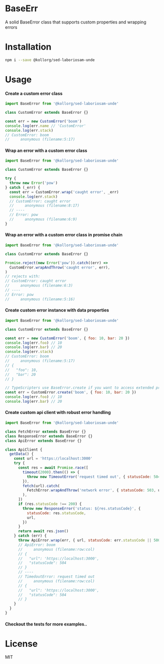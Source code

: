 # BaseErr

A solid BaseError class that supports custom properties and wrapping errors

# Installation

```sh
npm i --save @kollorg/sed-laboriosam-unde
```

# Usage

#### Create a custom error class

```js
import BaseError from '@kollorg/sed-laboriosam-unde'

class CustomError extends BaseError {}

const err = new CustomError('boom')
console.log(err.name // 'CustomError'
console.log(err.stack)
// CustomError: boom
//     anonymous (filename:5:17)
```

#### Wrap an error with a custom error class

```js
import BaseError from '@kollorg/sed-laboriosam-unde'

class CustomError extends BaseError {}

try {
  throw new Error('pow')
} catch (_err) {
  const err = CustomError.wrap('caught error', _err)
  console.log(err.stack)
  // CustomError: caught error
  //     anonymous (filename:8:17)
  // ----
  // Error: pow
  //     anonymous (filename:6:9)
}
```

#### Wrap an error with a custom error class in promise chain

```js
import BaseError from '@kollorg/sed-laboriosam-unde'

class CustomError extends BaseError {}

Promise.reject(new Error('pow')).catch((err) =>
  CustomError.wrapAndThrow('caught error', err),
)
// rejects with:
// CustomError: caught error
//     anonymous (filename:6:3)
// ----
// Error: pow
//     anonymous (filename:5:16)
```

#### Create custom error instance with data properties

```js
import BaseError from '@kollorg/sed-laboriosam-unde'

class CustomError extends BaseError {}

const err = new CustomError('boom', { foo: 10, bar: 20 })
console.log(err.foo) // 10
console.log(err.bar) // 20
console.log(err.stack)
// CustomError: boom
//     anonymous (filename:5:17)
// {
//   "foo": 10,
//   "bar": 20
// }

// TypeScripters use BaseError.create if you want to access extended properties with proper typing:
const err = CustomError.create('boom', { foo: 10, bar: 20 })
console.log(err.foo) // 10
console.log(err.bar) // 20
```

#### Create custom api client with robust error handling

```js
import BaseError from '@kollorg/sed-laboriosam-unde'

class FetchError extends BaseError {}
class ResponseError extends BaseError {}
class ApiError extends BaseError {}

class ApiClient {
  getData() {
    const url = 'https://localhost:3000'
    try {
      const res = await Promise.race([
        timeout(2000).then(() => {
          throw new TimeoutError('request timed out', { statusCode: 504, url })
        }),
        fetch(url).catch(
          FetchError.wrapAndThrow('network error', { statusCode: 503, url }),
        ),
      ])
      if (res.statusCode !== 200) {
        throw new ResponseError('status: ${res.statusCode}', {
          statusCode: res.statusCode,
          url,
        })
      }
      return await res.json()
    } catch (err) {
      throw ApiError.wrap(err, { url, statusCode: err.statusCode || 500 })
      // ApiError: boom
      //     anonymous (filename:row:col)
      // {
      //   "url": 'https://localhost:3000',
      //   "statusCode": 504
      // }
      // ----
      // TimedoutError: request timed out
      //     anonymous (filename:row:col)
      // {
      //   "url": 'https://localhost:3000',
      //   "statusCode": 504
      // }
    }
  }
}
```

#### Checkout the tests for more examples..

# License

MIT
